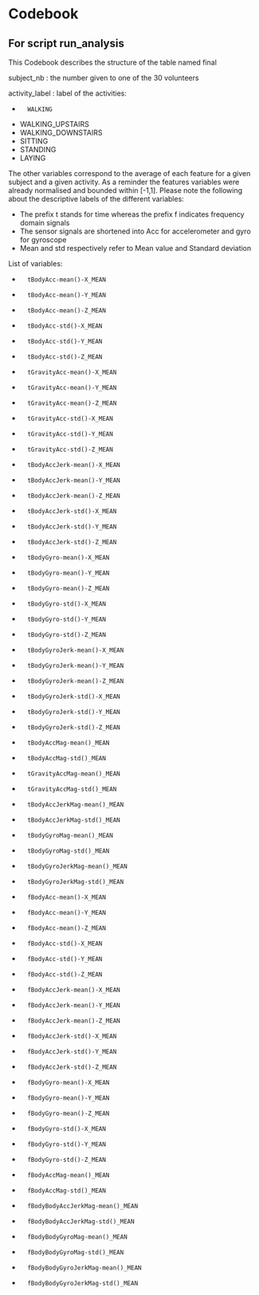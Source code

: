 # Codebook
## For script run_analysis


This Codebook describes the structure of the table named final

subject_nb : the number given to one of the 30 volunteers

activity_label : label of the activities:
-       WALKING
-	WALKING_UPSTAIRS
-	WALKING_DOWNSTAIRS
-	SITTING
-	STANDING
-	LAYING

The other variables correspond to the average of each feature for a given subject and a given activity. 
As a reminder the features variables were already normalised and bounded within [-1,1].
Please note the following about the descriptive labels of the different variables:
- The prefix t stands for time whereas the prefix f indicates frequency domain signals
- The sensor signals are shortened into Acc for accelerometer and gyro for gyroscope
- Mean and std respectively refer to Mean value and Standard deviation

List of variables:
-       tBodyAcc-mean()-X_MEAN
-       tBodyAcc-mean()-Y_MEAN
-       tBodyAcc-mean()-Z_MEAN
-       tBodyAcc-std()-X_MEAN
-       tBodyAcc-std()-Y_MEAN
-       tBodyAcc-std()-Z_MEAN
-       tGravityAcc-mean()-X_MEAN
-       tGravityAcc-mean()-Y_MEAN
-       tGravityAcc-mean()-Z_MEAN
-       tGravityAcc-std()-X_MEAN
-       tGravityAcc-std()-Y_MEAN
-       tGravityAcc-std()-Z_MEAN
-       tBodyAccJerk-mean()-X_MEAN
-       tBodyAccJerk-mean()-Y_MEAN
-       tBodyAccJerk-mean()-Z_MEAN
-       tBodyAccJerk-std()-X_MEAN
-       tBodyAccJerk-std()-Y_MEAN
-       tBodyAccJerk-std()-Z_MEAN
-       tBodyGyro-mean()-X_MEAN
-       tBodyGyro-mean()-Y_MEAN
-       tBodyGyro-mean()-Z_MEAN
-       tBodyGyro-std()-X_MEAN
-       tBodyGyro-std()-Y_MEAN
-       tBodyGyro-std()-Z_MEAN
-       tBodyGyroJerk-mean()-X_MEAN
-       tBodyGyroJerk-mean()-Y_MEAN
-       tBodyGyroJerk-mean()-Z_MEAN
-       tBodyGyroJerk-std()-X_MEAN
-       tBodyGyroJerk-std()-Y_MEAN
-       tBodyGyroJerk-std()-Z_MEAN
-       tBodyAccMag-mean()_MEAN
-       tBodyAccMag-std()_MEAN
-       tGravityAccMag-mean()_MEAN
-       tGravityAccMag-std()_MEAN
-       tBodyAccJerkMag-mean()_MEAN
-       tBodyAccJerkMag-std()_MEAN
-       tBodyGyroMag-mean()_MEAN
-       tBodyGyroMag-std()_MEAN
-       tBodyGyroJerkMag-mean()_MEAN
-       tBodyGyroJerkMag-std()_MEAN
-       fBodyAcc-mean()-X_MEAN
-       fBodyAcc-mean()-Y_MEAN
-       fBodyAcc-mean()-Z_MEAN
-       fBodyAcc-std()-X_MEAN
-       fBodyAcc-std()-Y_MEAN
-       fBodyAcc-std()-Z_MEAN
-       fBodyAccJerk-mean()-X_MEAN
-       fBodyAccJerk-mean()-Y_MEAN
-       fBodyAccJerk-mean()-Z_MEAN
-       fBodyAccJerk-std()-X_MEAN
-       fBodyAccJerk-std()-Y_MEAN
-       fBodyAccJerk-std()-Z_MEAN
-       fBodyGyro-mean()-X_MEAN
-       fBodyGyro-mean()-Y_MEAN
-       fBodyGyro-mean()-Z_MEAN
-       fBodyGyro-std()-X_MEAN
-       fBodyGyro-std()-Y_MEAN
-       fBodyGyro-std()-Z_MEAN
-       fBodyAccMag-mean()_MEAN
-       fBodyAccMag-std()_MEAN
-       fBodyBodyAccJerkMag-mean()_MEAN
-       fBodyBodyAccJerkMag-std()_MEAN
-       fBodyBodyGyroMag-mean()_MEAN
-       fBodyBodyGyroMag-std()_MEAN
-       fBodyBodyGyroJerkMag-mean()_MEAN
-       fBodyBodyGyroJerkMag-std()_MEAN
